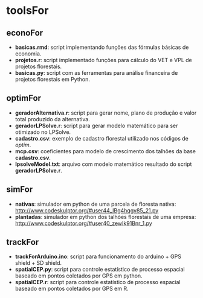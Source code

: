 # toolsFor

## econoFor

- **basicas.rmd**: script implementando funções das fórmulas básicas de economia.
- **projetos.r**: script implementado funções para cálculo do VET e VPL de projetos florestais.
- **basicas.py**: script com as ferramentas para análise financeira de projetos florestais em Python.

## optimFor

- **geradorAlternativa.r**: script para gerar nome, plano de produção e valor total produzido da alternativa.
- **geradorLPSolve.r**: script para gerar modelo matemático para ser otimizado no LPSolve.
- **cadastro.csv**: exemplo de cadastro florestal utilizado nos códigos de *optim*.
- **mcp.csv**: coeficientes para modelo de crescimento dos talhões da base **cadastro.csv**.
- **lpsolveModel.txt**: arquivo com modelo matemático resultado do script **geradorLPSolve.r**.

## simFor

- **nativas**: simulador em python de uma parcela de floresta nativa: http://www.codeskulptor.org/#user44_IBg4hqgv85_21.py
- **plantadas**: simulador em python dos talhões florestais de uma empresa: http://www.codeskulptor.org/#user40_zewIk91Bnr_1.py

## trackFor

- **trackForArduino.ino**: script para funcionamento do arduino + GPS shield + SD shield.
- **spatialCEP.py**: script para controle estatístico de processo espacial baseado em pontos coletados por GPS em python.
- **spatialCEP.r**: script para controle estatístico de processo espacial baseado em pontos coletados por GPS em R.

